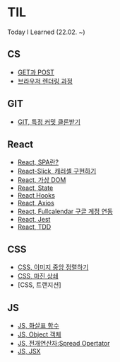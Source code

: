 # TIL

Today I Learned (22.02. ~)

## CS

- [GET과 POST](https://github.com/eunbeann/TIL/blob/main/CS/GETvsPOST.md)
- [브라우저 렌더링 과정](https://github.com/eunbeann/TIL/blob/main/CS/BrowserRender.md)

## GIT

- [GIT, 특정 커밋 클론받기](https://github.com/eunbeann/TIL/blob/main/GIT/specificCommit.md)

## React

- [React, SPA란? ](https://github.com/eunbeann/TIL/blob/main/React/SPA.md)
- [React-Slick, 캐러셀 구현하기](https://github.com/eunbeann/TIL/blob/main/React/React-Slick.md)
- [React, 가상 DOM](React/Virtual-DOM.md)
- [React, State](React/State.md)
- [React Hooks](React/React-Hooks.md)
- [React, Axios](React/Axios.md)
- [React, Fullcalendar 구글 계정 연동](React/FullCalendar-Google.md)
- [React, Jest](React/Jest.md)
- [React, TDD](React/TDD.md)

## CSS

- [CSS, 이미지 중앙 정렬하기](CSS/img-center-align.md)
- [CSS, 마진 상쇄](CSS/margin-collapsing.md)
- [CSS, 트랜지션]

## JS

- [JS, 화살표 함수](JS/arrowfunction.md)
- [JS, Object 객체](JS/Object.md)
- [JS, 전개연산자:Spread Opertator](JS/SpreadOperator.md)
- [JS, JSX](JS/JSX.md)

